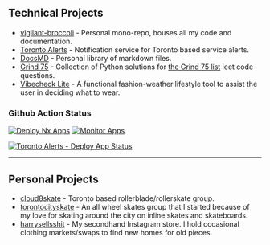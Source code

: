 ## Technical Projects

- [vigilant-broccoli](https://github.com/iamharryliu/vigilant-broccoli) - Personal mono-repo, houses all my code and documentation.
- [Toronto Alerts](https://torontoalerts.com/) - Notification service for Toronto based service alerts.
- [DocsMD](https://harryliu.design/docs-md) - Personal library of markdown files.
- [Grind 75](https://harryliu.design/grind-75) - Collection of Python solutions for [the Grind 75 list](https://www.techinterviewhandbook.org/grind75) leet code questions.
- [Vibecheck Lite](https://harryliu.design/projects/vibecheck-lite/app) - A functional fashion-weather lifestyle tool to assist the user in deciding what to wear.

### Github Action Status

[![Deploy Nx Apps](https://github.com/iamharryliu/vigilant-broccoli/actions/workflows/deploy-nx-apps-action.yml/badge.svg)](https://github.com/iamharryliu/vigilant-broccoli/actions/workflows/deploy-nx-apps-action.yml) [![Monitor Apps](https://github.com/iamharryliu/vigilant-broccoli/actions/workflows/monitor-apps-action.yml/badge.svg)](https://github.com/iamharryliu/vigilant-broccoli/actions/workflows/monitor-apps-action.yml)

[![Toronto Alerts - Deploy App Status](https://github.com/iamharryliu/vigilant-broccoli/actions/workflows/deploy-toronto-alerts-app-action.yml/badge.svg)](https://github.com/iamharryliu/vigilant-broccoli/actions/workflows/deploy-toronto-alerts-app-action.yml)

<hr/>

## Personal Projects

- [cloud8skate](https://cloud8skate.com/) - Toronto based rollerblade/rollerskate group.
- [torontocityskate](https://www.instagram.com/torontocityskate/) - An all wheel skates group that I started because of my love for skating around the city on inline skates and skateboards.
- [harrysellsshit](https://www.instagram.com/harrysellsshit/) - My secondhand Instagram store. I hold occasional clothing markets/swaps to find new homes for old pieces.
